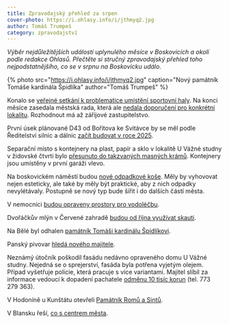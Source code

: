 ```yaml
---
title: Zpravodajský přehled za srpen
cover-photo: https://i.ohlasy.info/i/jthmyq2.jpg
author: Tomáš Trumpeš
category: zpravodajství
---
```


*Výběr nejdůležitějších událostí uplynulého měsíce v Boskovicích a okolí podle redakce Ohlasů. Přečtěte si stručný zpravodajský přehled toho nejpodstatnějšího, co se v srpnu na Boskovicku událo.*

{% photo src="https://i.ohlasy.info/i/jthmyq2.jpg" caption="Nový památník Tomáše kardinála Špidlíka" author="Tomáš Trumpeš" %}

Konalo se [veřejné setkání k problematice umístění sportovní haly](https://ohlasy.info/clanky/2019/08/diskuse-hala.html). Na konci měsíce zasedala městská rada, která ale [nedala doporučení pro konkrétní lokalitu](https://ohlasy.info/clanky/2019/08/rada-nerozhodla.html). Rozhodnout má až zářijové zastupitelstvo.

První úsek plánované D43 od Bořitova ke Svitávce by se měl podle Ředitelství silnic a dálnic [začít budovat v roce 2025](https://blanensky.denik.cz/zpravy_region/zname-trasu-mame-penize-stavba-prvni-casti-d43-zacne-2025-vyhlasuje-rsd-20190801.html).

Separační místo s kontejnery na plast, papír a sklo v lokalitě U Vážné studny v židovské čtvrti bylo [přesunuto do takzvaných masných krámů](https://ohlasy.info/clanky/2019/08/z-radnice.html). Kontejnery jsou umístěny v první garáži vlevo.

Na boskovickém náměstí budou [nové odpadkové koše](https://ohlasy.info/clanky/2019/08/z-radnice.html). Měly by vyhovovat nejen esteticky, ale také by měly být praktické, aby z nich odpadky nevylétávaly. Postupně se nový typ bude šířit i do dalších částí města.

V nemocnici [budou opraveny prostory pro vodoléčbu](https://ohlasy.info/clanky/2019/08/z-radnice.html).

Dvořáčkův mlýn v Červené zahradě [budou od října využívat skauti](https://ohlasy.info/clanky/2019/08/z-radnice.html).

Na Bělé byl odhalen [památník Tomáši kardinálu Špidlíkovi](https://ohlasy.info/clanky/2019/08/kardinal-spidlik.html).

Panský pivovar [hledá nového majitele](https://ohlasy.info/clanky/2019/08/prodej-pivovaru.html). 

Neznámý útočník poškodil fasádu nedávno opraveného domu U Vážné studny. Nejedná se o sprejerství, fasáda byla potřena vyjetým olejem. Případ vyšetřuje policie, která pracuje s více variantami. Majitel slíbil za informace vedoucí k dopadení pachatele [odměnu 10 tisíc korun](https://www.facebook.com/photo.php?fbid=2561032840595941&set=a.395899963775917&type=3) (tel. 773 279 363).

V Hodoníně u Kunštátu otevřeli [Památník Romů a Sintů](https://blanensky.denik.cz/zpravy_region/otevreli-pamatnik-holokaustu-romu-bez-expozic-ale-s-vystavami-20190821.html).

V Blansku řeší, [co s centrem města](https://blanensky.denik.cz/zpravy_region/centrum-blanska-na-prodej-zajem-maji-tri-developeri-20190823.html).
